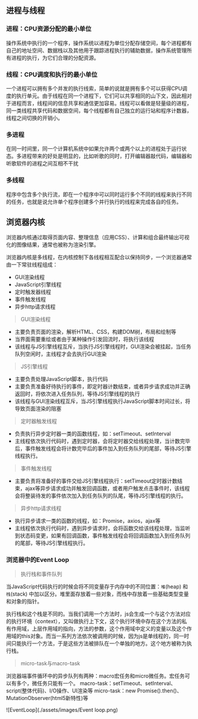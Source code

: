 ## 进程与线程
### 进程：CPU资源分配的最小单位
操作系统中执行的一个程序，操作系统以进程为单位分配存储空间，每个进程都有自己的地址空间、数据栈以及其他用于跟踪进程执行的辅助数据，操作系统管理所有进程的执行，为它们合理的分配资源。

### 线程：CPU调度和执行的最小单位
一个进程可以拥有多个并发的执行线索，简单的说就是拥有多个可以获得CPU调度的执行单元。由于线程在同一个进程下，它们可以共享相同的山下文，因此相对于进程而言，线程间的信息共享和通信更加容易。线程可以看做是轻量级的进程，同一类线程共享代码和数据空间，每个线程都有自己独立的运行站和程序计数器，线程之间切换的开销小。

### 多进程
在同一时间里，同一个计算机系统中如果允许两个或两个以上的进程处于运行状态。多进程带来的好处是明显的，比如听歌的同时，打开编辑器敲代码，编辑器和听歌软件的进程之间互相不干扰

### 多线程
程序中包含多个执行流，即在一个程序中可以同时运行多个不同的线程来执行不同的任务，也就是说允许单个程序创建多个并行执行的线程来完成各自的任务。

## 浏览器内核
浏览器内核通过取得页面内容、整理信息（应用CSS）、计算和组合最终输出可视化的图像结果，通常也被称为渲染引擎。

浏览器内核是多线程，在内核控制下各线程相互配合以保持同步，一个浏览器通常由一下常驻线程组成：
- GUI渲染线程
- JavaScript引擎线程
- 定时触发器线程
- 事件触发线程
- 异步http请求线程

> GUI渲染线程

- 主要负责页面的渲染，解析HTML、CSS，构建DOM树，布局和绘制等
- 当界面需要重绘或者由于某种操作引发回流时，将执行该线程
- 该线程与JS引擎线程互斥，当执行JS引擎线程时，GUI渲染会被挂起，当任务队列空闲时，主线程才会去执行GUI渲染

> JS引擎线程

- 主要负责处理JavaScript脚本，执行代码
- 主要负责准备好待执行的事件，即定时器计数结束，或者异步请求成功并正确返回时，将依次进入任务队列，等待JS引擎线程的执行
- 该线程与GUI渲染线程互斥，当JS引擎线程执行JavaScript脚本时间过长，将导致页面渲染的阻塞

> 定时器触发线程

- 负责执行异步定时器一类的函数线程，如：setTimeout、setInterval
- 主线程依次执行代码时，遇到定时器，会将定时器交给线程处理，当计数完毕后，事件触发线程会将计数完毕后的事件加入到任务队列的尾部，等待JS引擎线程执行。

> 事件触发线程

- 主要负责将准备好的事件交给JS引擎线程执行：setTimeout定时器计数结束，ajax等异步请求成功并触发回调函数，或者用户触发点击事件时，该线程会将整装待发的事件依次加入到任务队列的队尾，等待JS引擎线程的执行。

> 异步http请求线程

- 执行异步请求一类的函数的线程，如：Promise，axios，ajax等
- 主线程依次执行代码时，遇到异步请求时，会将函数交给该线程处理，当监听到状态码变更，如果有回调函数，事件触发线程会将回调函数加入到任务队列的尾部，等待JS引擎线程执行。 

### 浏览器中的Event Loop
> 执行栈和事件队列

当JavaScript代码执行的时候会将不同变量存于内存中的不同位置：`堆`(heap) 和`栈`(stack) 中加以区分。堆里面存放着一些对象，而栈中存放着一些基础类型变量和对象的指针。

执行栈和这个栈是不同的。当我们调用一个方法时，js会生成一个与这个方法对应的执行环境（context），又叫做执行上下文，这个执行环境中存在这个方法的私有作用域，上层作用域的指向，方法的参数，这个作用域中定义的变量以及这个作用域的this对象。而当一系列方法依次被调用的时候，因为js是单线程的，同一时间只能执行一个方法，于是这些方法被排队在一个单独的地方。这个地方被称为执行栈。



> micro-task与macro-task

浏览器端事件循环中的异步队列有两种：macro宏任务和micro微任务。宏任务可以有多个，微任务只能有一个。
macro-task：setTimeout、setInterval、script(整体代码)、I/O操作、UI渲染等
micro-task：new Promise().then()、MutationObserver(html5新特性)等

![EventLoop](./assets/images/Event loop.png)

